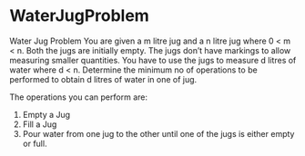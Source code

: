# WaterJugProblem
Water Jug Problem
You are given a m litre jug and a n litre jug where 0 < m < n. Both the jugs are initially empty. The jugs don’t have markings to allow measuring smaller quantities. You have to use the jugs to measure d litres of water where d < n. Determine the minimum no of operations to be performed to obtain d litres of water in one of jug.

The operations you can perform are:
1.	Empty a Jug
2.	Fill a Jug
3.	Pour water from one jug to the other until one of the jugs is either empty or full.
